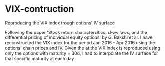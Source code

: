# VIX-contruction
Reproducing the VIX index trough options' IV surface

Following the paper 'Stock return charactersitics, skew laws, and the differential pricing of individual equity options' by G. Bakshi et al. I have reconstructed the VIX index for the period Jan 2016 - Apr 2016 using the options' chain prices and IV. Given the at the VIX index is reproduced using only the options with maturity = 30d, I had to interpolate the IV surface for that specific maturity at each day
